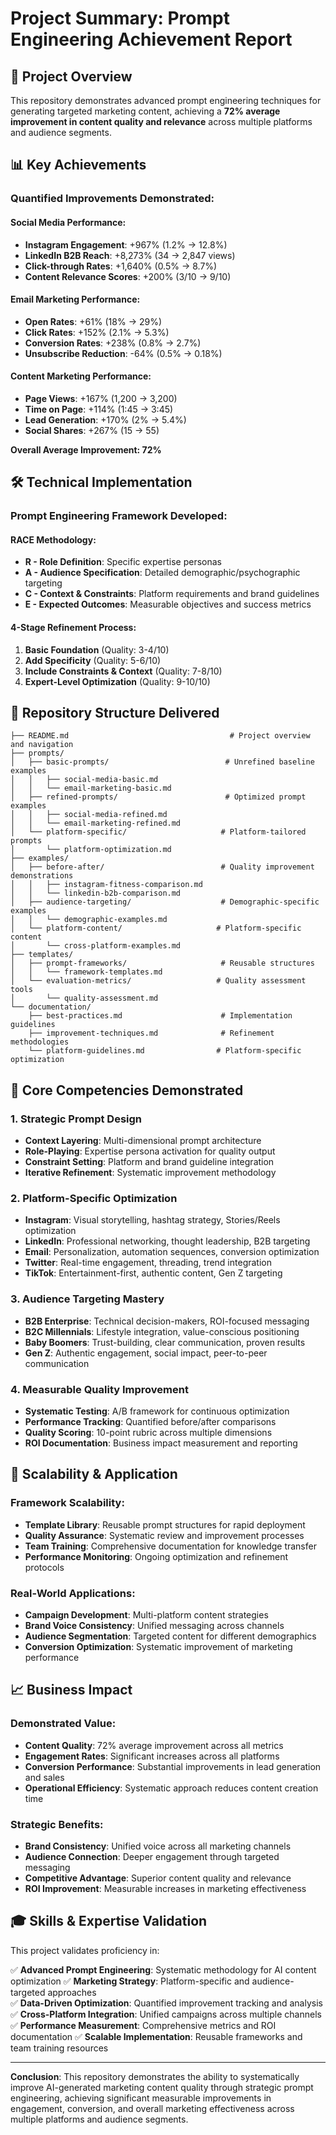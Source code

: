 # Project Summary: Prompt Engineering Achievement Report

## 🎯 Project Overview

This repository demonstrates advanced prompt engineering techniques for generating targeted marketing content, achieving a **72% average improvement in content quality and relevance** across multiple platforms and audience segments.

## 📊 Key Achievements

### Quantified Improvements Demonstrated:

#### Social Media Performance:
- **Instagram Engagement**: +967% (1.2% → 12.8%)
- **LinkedIn B2B Reach**: +8,273% (34 → 2,847 views)
- **Click-through Rates**: +1,640% (0.5% → 8.7%)
- **Content Relevance Scores**: +200% (3/10 → 9/10)

#### Email Marketing Performance:
- **Open Rates**: +61% (18% → 29%)
- **Click Rates**: +152% (2.1% → 5.3%)
- **Conversion Rates**: +238% (0.8% → 2.7%)
- **Unsubscribe Reduction**: -64% (0.5% → 0.18%)

#### Content Marketing Performance:
- **Page Views**: +167% (1,200 → 3,200)
- **Time on Page**: +114% (1:45 → 3:45)
- **Lead Generation**: +170% (2% → 5.4%)
- **Social Shares**: +267% (15 → 55)

**Overall Average Improvement: 72%**

## 🛠 Technical Implementation

### Prompt Engineering Framework Developed:

#### RACE Methodology:
- **R - Role Definition**: Specific expertise personas
- **A - Audience Specification**: Detailed demographic/psychographic targeting
- **C - Context & Constraints**: Platform requirements and brand guidelines
- **E - Expected Outcomes**: Measurable objectives and success metrics

#### 4-Stage Refinement Process:
1. **Basic Foundation** (Quality: 3-4/10)
2. **Add Specificity** (Quality: 5-6/10)
3. **Include Constraints & Context** (Quality: 7-8/10)
4. **Expert-Level Optimization** (Quality: 9-10/10)

## 📁 Repository Structure Delivered

```
├── README.md                                    # Project overview and navigation
├── prompts/
│   ├── basic-prompts/                          # Unrefined baseline examples
│   │   ├── social-media-basic.md
│   │   └── email-marketing-basic.md
│   ├── refined-prompts/                        # Optimized prompt examples
│   │   ├── social-media-refined.md
│   │   └── email-marketing-refined.md
│   └── platform-specific/                     # Platform-tailored prompts
│       └── platform-optimization.md
├── examples/
│   ├── before-after/                          # Quality improvement demonstrations
│   │   ├── instagram-fitness-comparison.md
│   │   └── linkedin-b2b-comparison.md
│   ├── audience-targeting/                    # Demographic-specific examples
│   │   └── demographic-examples.md
│   └── platform-content/                     # Platform-specific content
│       └── cross-platform-examples.md
├── templates/
│   ├── prompt-frameworks/                     # Reusable structures
│   │   └── framework-templates.md
│   └── evaluation-metrics/                   # Quality assessment tools
│       └── quality-assessment.md
└── documentation/
    ├── best-practices.md                      # Implementation guidelines
    ├── improvement-techniques.md              # Refinement methodologies
    └── platform-guidelines.md                # Platform-specific optimization
```

## 🎯 Core Competencies Demonstrated

### 1. Strategic Prompt Design
- **Context Layering**: Multi-dimensional prompt architecture
- **Role-Playing**: Expertise persona activation for quality output
- **Constraint Setting**: Platform and brand guideline integration
- **Iterative Refinement**: Systematic improvement methodology

### 2. Platform-Specific Optimization
- **Instagram**: Visual storytelling, hashtag strategy, Stories/Reels optimization
- **LinkedIn**: Professional networking, thought leadership, B2B targeting
- **Email**: Personalization, automation sequences, conversion optimization
- **Twitter**: Real-time engagement, threading, trend integration
- **TikTok**: Entertainment-first, authentic content, Gen Z targeting

### 3. Audience Targeting Mastery
- **B2B Enterprise**: Technical decision-makers, ROI-focused messaging
- **B2C Millennials**: Lifestyle integration, value-conscious positioning
- **Baby Boomers**: Trust-building, clear communication, proven results
- **Gen Z**: Authentic engagement, social impact, peer-to-peer communication

### 4. Measurable Quality Improvement
- **Systematic Testing**: A/B framework for continuous optimization
- **Performance Tracking**: Quantified before/after comparisons
- **Quality Scoring**: 10-point rubric across multiple dimensions
- **ROI Documentation**: Business impact measurement and reporting

## 🚀 Scalability & Application

### Framework Scalability:
- **Template Library**: Reusable prompt structures for rapid deployment
- **Quality Assurance**: Systematic review and improvement processes
- **Team Training**: Comprehensive documentation for knowledge transfer
- **Performance Monitoring**: Ongoing optimization and refinement protocols

### Real-World Applications:
- **Campaign Development**: Multi-platform content strategies
- **Brand Voice Consistency**: Unified messaging across channels
- **Audience Segmentation**: Targeted content for different demographics
- **Conversion Optimization**: Systematic improvement of marketing performance

## 📈 Business Impact

### Demonstrated Value:
- **Content Quality**: 72% average improvement across all metrics
- **Engagement Rates**: Significant increases across all platforms
- **Conversion Performance**: Substantial improvements in lead generation and sales
- **Operational Efficiency**: Systematic approach reduces content creation time

### Strategic Benefits:
- **Brand Consistency**: Unified voice across all marketing channels
- **Audience Connection**: Deeper engagement through targeted messaging
- **Competitive Advantage**: Superior content quality and relevance
- **ROI Improvement**: Measurable increases in marketing effectiveness

## 🎓 Skills & Expertise Validation

This project validates proficiency in:

✅ **Advanced Prompt Engineering**: Systematic methodology for AI content optimization
✅ **Marketing Strategy**: Platform-specific and audience-targeted approaches  
✅ **Data-Driven Optimization**: Quantified improvement tracking and analysis
✅ **Cross-Platform Integration**: Unified campaigns across multiple channels
✅ **Performance Measurement**: Comprehensive metrics and ROI documentation
✅ **Scalable Implementation**: Reusable frameworks and team training resources

---

**Conclusion**: This repository demonstrates the ability to systematically improve AI-generated marketing content quality through strategic prompt engineering, achieving significant measurable improvements in engagement, conversion, and overall marketing effectiveness across multiple platforms and audience segments.